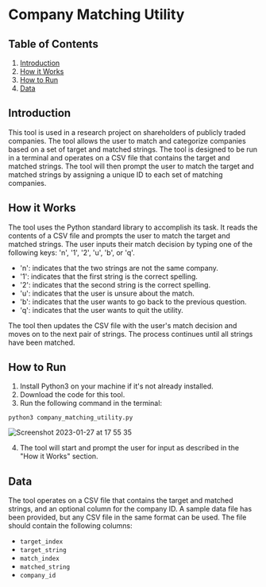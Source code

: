 # Company Matching Utility

## Table of Contents
1. [Introduction](#introduction)
2. [How it Works](#how-it-works)
3. [How to Run](#how-to-run)
4. [Data](#data)

## Introduction
This tool is used in a research project on shareholders of publicly traded companies. The tool allows the user to match and categorize companies based on a set of target and matched strings. The tool is designed to be run in a terminal and operates on a CSV file that contains the target and matched strings. The tool will then prompt the user to match the target and matched strings by assigning a unique ID to each set of matching companies.

## How it Works
The tool uses the Python standard library to accomplish its task. It reads the contents of a CSV file and prompts the user to match the target and matched strings. The user inputs their match decision by typing one of the following keys: 'n', '1', '2', 'u', 'b', or 'q'.
- 'n': indicates that the two strings are not the same company.
- '1': indicates that the first string is the correct spelling.
- '2': indicates that the second string is the correct spelling.
- 'u': indicates that the user is unsure about the match.
- 'b': indicates that the user wants to go back to the previous question.
- 'q': indicates that the user wants to quit the utility.

The tool then updates the CSV file with the user's match decision and moves on to the next pair of strings. The process continues until all strings have been matched.

## How to Run
1. Install Python3 on your machine if it's not already installed.
2. Download the code for this tool.
3. Run the following command in the terminal:

`python3 company_matching_utility.py`

![Screenshot 2023-01-27 at 17 55 35](https://user-images.githubusercontent.com/99140162/215615052-71073048-ca90-4ece-877d-c5feda964774.png)

4. The tool will start and prompt the user for input as described in the "How it Works" section.

## Data
The tool operates on a CSV file that contains the target and matched strings, and an optional column for the company ID. A sample data file has been provided, but any CSV file in the same format can be used. The file should contain the following columns:
- `target_index`
- `target_string`
- `match_index`
- `matched_string`
- `company_id`

